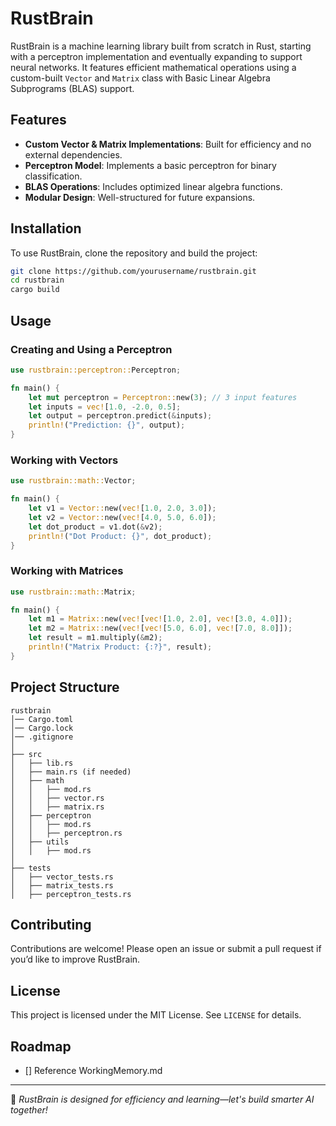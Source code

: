 # RustBrain

RustBrain is a machine learning library built from scratch in Rust, starting with a perceptron implementation and eventually expanding to support neural networks. It features efficient mathematical operations using a custom-built `Vector` and `Matrix` class with Basic Linear Algebra Subprograms (BLAS) support.

## Features
- **Custom Vector & Matrix Implementations**: Built for efficiency and no external dependencies.
- **Perceptron Model**: Implements a basic perceptron for binary classification.
- **BLAS Operations**: Includes optimized linear algebra functions.
- **Modular Design**: Well-structured for future expansions.

## Installation
To use RustBrain, clone the repository and build the project:
```sh
git clone https://github.com/yourusername/rustbrain.git
cd rustbrain
cargo build
```

## Usage
### Creating and Using a Perceptron
```rust
use rustbrain::perceptron::Perceptron;

fn main() {
    let mut perceptron = Perceptron::new(3); // 3 input features
    let inputs = vec![1.0, -2.0, 0.5];
    let output = perceptron.predict(&inputs);
    println!("Prediction: {}", output);
}
```

### Working with Vectors
```rust
use rustbrain::math::Vector;

fn main() {
    let v1 = Vector::new(vec![1.0, 2.0, 3.0]);
    let v2 = Vector::new(vec![4.0, 5.0, 6.0]);
    let dot_product = v1.dot(&v2);
    println!("Dot Product: {}", dot_product);
}
```

### Working with Matrices
```rust
use rustbrain::math::Matrix;

fn main() {
    let m1 = Matrix::new(vec![vec![1.0, 2.0], vec![3.0, 4.0]]);
    let m2 = Matrix::new(vec![vec![5.0, 6.0], vec![7.0, 8.0]]);
    let result = m1.multiply(&m2);
    println!("Matrix Product: {:?}", result);
}
```

## Project Structure
```
rustbrain
│── Cargo.toml
│── Cargo.lock
│── .gitignore
│
├── src
│   ├── lib.rs
│   ├── main.rs (if needed)
│   ├── math
│   │   ├── mod.rs
│   │   ├── vector.rs
│   │   ├── matrix.rs
│   ├── perceptron
│   │   ├── mod.rs
│   │   ├── perceptron.rs
│   ├── utils
│   │   ├── mod.rs
│
├── tests
│   ├── vector_tests.rs
│   ├── matrix_tests.rs
│   ├── perceptron_tests.rs
```

## Contributing
Contributions are welcome! Please open an issue or submit a pull request if you’d like to improve RustBrain.

## License
This project is licensed under the MIT License. See `LICENSE` for details.

## Roadmap
- [] Reference WorkingMemory.md

---

🚀 *RustBrain is designed for efficiency and learning—let's build smarter AI together!*

